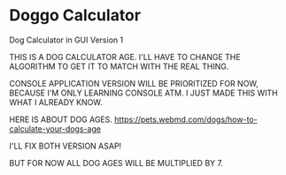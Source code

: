 # Doggo Calculator
Dog Calculator in GUI Version 1

THIS IS A DOG CALCULATOR AGE. 
I'LL HAVE TO CHANGE THE ALGORITHM TO GET IT TO MATCH WITH THE REAL THING.

CONSOLE APPLICATION VERSION WILL BE PRIORITIZED FOR NOW, BECAUSE I'M ONLY LEARNING CONSOLE ATM. I JUST MADE THIS WITH WHAT I ALREADY KNOW.

HERE IS ABOUT DOG AGES.
https://pets.webmd.com/dogs/how-to-calculate-your-dogs-age

I'LL FIX BOTH VERSION ASAP!

BUT FOR NOW ALL DOG AGES WILL BE MULTIPLIED BY 7.
